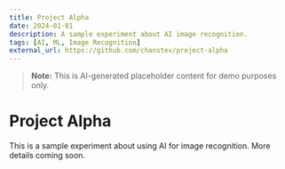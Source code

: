 ```yaml
---
title: Project Alpha
date: 2024-01-01
description: A sample experiment about AI image recognition.
tags: [AI, ML, Image Recognition]
external_url: https://github.com/chanstev/project-alpha
---
```


> **Note:** This is AI-generated placeholder content for demo purposes only.

# Project Alpha

This is a sample experiment about using AI for image recognition. More details coming soon. 